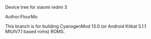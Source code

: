 Device tree for xiaomi redmi 3

Author:FlourMo

This branch is for building CyanogenMod 13.0 (or Android Kitkat 5.1.1 MIUIV7.1 based roms) ROMS.

